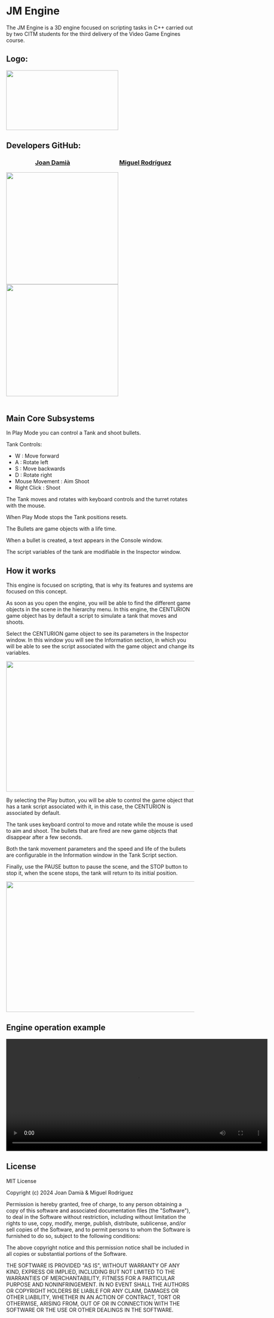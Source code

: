 # JM Engine

The JM Engine is a 3D engine focused on scripting tasks in C++ carried out by two CITM students for the third delivery of the Video Game Engines course.
<br />



## Logo:

<img align="center" width="300" height="160" src="https://media.discordapp.net/attachments/1046911945695043725/1196885927948193864/JM.png">
<br />



## Developers GitHub:

### &nbsp;&nbsp;&nbsp;&nbsp;&nbsp;&nbsp;&nbsp;&nbsp;&nbsp;&nbsp;&nbsp;&nbsp;&nbsp;&nbsp;&nbsp;&nbsp;&nbsp;&nbsp;&nbsp; [Joan Damià](<https://github.com/JoanDamia>)&nbsp;&nbsp;&nbsp;&nbsp;&nbsp;&nbsp;&nbsp;&nbsp;&nbsp;&nbsp;&nbsp;&nbsp;&nbsp;&nbsp;&nbsp;&nbsp;&nbsp;&nbsp;&nbsp;&nbsp;&nbsp;&nbsp;&nbsp;&nbsp;&nbsp;&nbsp;&nbsp;&nbsp;&nbsp;&nbsp;&nbsp;&nbsp;&nbsp; [Miguel Rodríguez](<https://github.com/Bankaster>)

<div>
<img align="center" width="300" height="300" src="https://media.discordapp.net/attachments/1046911945695043725/1196885928451526717/Joan.png">
<img align="center" width="300" height="300" src="https://media.discordapp.net/attachments/1046911945695043725/1196885928812220437/Miguel.png">
</div>
<br />



## Main Core Subsystems

In Play Mode you can control a Tank and shoot bullets.

Tank Controls:
- W : Move forward
- A : Rotate left
- S : Move backwards
- D : Rotate right
- Mouse Movement : Aim Shoot
- Right Click : Shoot

The Tank moves and rotates with keyboard controls and the turret rotates with the mouse.

When Play Mode stops the Tank positions resets.

The Bullets are game objects with a life time.

When a bullet is created, a text appears in the Console window.

The script variables of the tank are modifiable in the Inspector window.
<br />



## How it works

This engine is focused on scripting, that is why its features and systems are focused on this concept.

As soon as you open the engine, you will be able to find the different game objects in the scene in the hierarchy menu. In this engine, the CENTURION game object has by default a script to simulate a tank that moves and shoots.

Select the CENTURION game object to see its parameters in the Inspector window. In this window you will see the Information section, in which you will be able to see the script associated with the game object and change its variables.

<img align="center" width="800" height="350" src="https://media.discordapp.net/attachments/1046911945695043725/1197477576634007563/JM-Engine_gif_1.gif">

By selecting the Play button, you will be able to control the game object that has a tank script associated with it, in this case, the CENTURION is associated by default.

The tank uses keyboard control to move and rotate while the mouse is used to aim and shoot. The bullets that are fired are new game objects that disappear after a few seconds.

Both the tank movement parameters and the speed and life of the bullets are configurable in the Information window in the Tank Script section.

Finally, use the PAUSE button to pause the scene, and the STOP button to stop it, when the scene stops, the tank will return to its initial position.

<img align="center" width="800" height="350" src="https://media.discordapp.net/attachments/1046911945695043725/1197477576134901862/JM-Engine_gif_2.gif">
<br />



## Engine operation example

<video width="700" height="300" controls>
  <source src="https://media.discordapp.net/attachments/1046911945695043725/1197487204101017620/jm_engine_video.mp4" type="video/mp4">
</video>
<br />



## License

MIT License

Copyright (c) 2024 Joan Damià & Miguel Rodríguez

Permission is hereby granted, free of charge, to any person obtaining a copy
of this software and associated documentation files (the "Software"), to deal
in the Software without restriction, including without limitation the rights
to use, copy, modify, merge, publish, distribute, sublicense, and/or sell
copies of the Software, and to permit persons to whom the Software is
furnished to do so, subject to the following conditions:

The above copyright notice and this permission notice shall be included in all
copies or substantial portions of the Software.

THE SOFTWARE IS PROVIDED "AS IS", WITHOUT WARRANTY OF ANY KIND, EXPRESS OR
IMPLIED, INCLUDING BUT NOT LIMITED TO THE WARRANTIES OF MERCHANTABILITY,
FITNESS FOR A PARTICULAR PURPOSE AND NONINFRINGEMENT. IN NO EVENT SHALL THE
AUTHORS OR COPYRIGHT HOLDERS BE LIABLE FOR ANY CLAIM, DAMAGES OR OTHER
LIABILITY, WHETHER IN AN ACTION OF CONTRACT, TORT OR OTHERWISE, ARISING FROM,
OUT OF OR IN CONNECTION WITH THE SOFTWARE OR THE USE OR OTHER DEALINGS IN THE
SOFTWARE.
<br />
